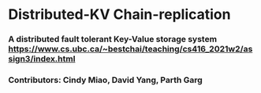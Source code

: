 # Distributed-KV Chain-replication

### A distributed fault tolerant Key-Value storage system https://www.cs.ubc.ca/~bestchai/teaching/cs416_2021w2/assign3/index.html
### Contributors: Cindy Miao, David Yang, Parth Garg
